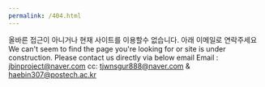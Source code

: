 ```yaml
---
permalink: /404.html
---
```

올바른 접근이 아니거나 현재 사이트를 이용할수 없습니다. 아래 이메일로 연락주세요
We can't seem to find the page you're  looking for or site is under construction. Please contact us directly via below email
Email : jbinproject@naver.com
cc: tjwnsgur888@naver.com & haebin307@postech.ac.kr
